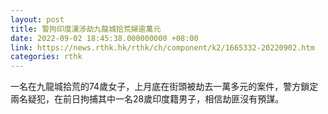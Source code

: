```yaml
---
layout: post
title: 警拘印度漢涉劫九龍城拾荒婦逾萬元
date: 2022-09-02 18:45:38.000000000 +08:00
link: https://news.rthk.hk/rthk/ch/component/k2/1665332-20220902.htm
categories: rthk
---
```


一名在九龍城拾荒的74歲女子，上月底在街頭被劫去一萬多元的案件，警方鎖定兩名疑犯，在前日拘捕其中一名28歲印度籍男子，相信劫匪沒有預謀。
